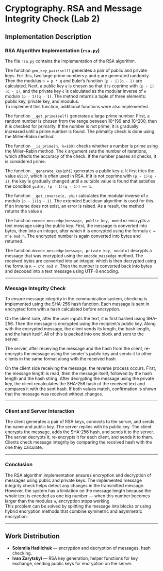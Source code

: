 
# Cryptography. RSA and Message Integrity Check (Lab 2)

## Implementation Description

### RSA Algorithm Implementation (`rsa.py`)

The file `rsa.py` contains the implementation of the RSA algorithm.

The function `gen_key_pair(self)` generates a pair of public and private keys. For this, two large prime numbers `p` and `q` are generated randomly. Then the modulus `n = p * q` and Euler’s function `(p - 1)(q - 1)` are calculated. Next, a public key `e` is chosen so that it is coprime with `(p - 1)(q - 1)`, and the private key `d` is calculated as the modular inverse of `e` modulo `(p - 1)(q - 1)`. The method returns a tuple of three elements: public key, private key, and modulus.  
To implement this function, additional functions were also implemented.

The function `__get_prime(self)` generates a large prime number. First, a random number is chosen from the range between 10^199 and 10^200, then it is checked for primality. If the number is not prime, it is gradually increased until a prime number is found. The primality check is done using the Miller–Rabin method.

The function `__is_prime(n, k=100)` checks whether a number is prime using the Miller–Rabin method. The `k` argument sets the number of iterations, which affects the accuracy of the check. If the number passes all checks, it is considered prime.

The function `__generate_key(phi)` generates a public key `e`. It first tries the value `65537`, which is often used in RSA. If it is not coprime with `(p - 1)(q - 1)`, the key is gradually changed until a suitable value is found that satisfies the condition `gcd(e, (p - 1)(q - 1)) == 1`.

The function `__get_inverse(e, phi)` calculates the modular inverse of `e` modulo `(p - 1)(q - 1)`. The extended Euclidean algorithm is used for this. If an inverse does not exist, an error is raised. As a result, the method returns the value `d`.

The function `encode_messedge(message, public_key, modulo)` encrypts a text message using the public key. First, the message is converted into bytes, then into an integer, after which it is encrypted using the formula `c = m^e mod n`. The encrypted number is again converted into bytes and returned.

The function `decode_messedge(message, private_key, modulo)` decrypts a message that was encrypted using the `encode_messedge` method. The received bytes are converted into an integer, which is then decrypted using the formula `m = c^d mod n`. Then the number is converted back into bytes and decoded into a text message using UTF-8 encoding.

---

### Message Integrity Check

To ensure message integrity in the communication system, checking is implemented using the SHA-256 hash function. Each message is sent in encrypted form with a hash calculated before encryption.

On the client side, after the user inputs the text, it is first hashed using SHA-256. Then the message is encrypted using the recipient's public key. Along with the encrypted message, the client sends its length, the hash length, and the hash itself. All of this is packed into one block and sent to the server.

The server, after receiving the message and the hash from the client, re-encrypts the message using the sender's public key and sends it to other clients in the same format along with the received hash.

On the client side receiving the message, the reverse process occurs. First, the message length is read, then the message itself, followed by the hash length and the hash string. After decrypting the message using the private key, the client recalculates the SHA-256 hash of the received text and compares it with the sent hash. If both values match, confirmation is shown that the message was received without changes.

---

### Client and Server Interaction

The client generates a pair of RSA keys, connects to the server, and sends the name and public key. The server replies with its public key. The client encrypts the message, adds the SHA-256 hash, and sends it to the server. The server decrypts it, re-encrypts it for each client, and sends it to them. Clients check message integrity by comparing the received hash with the one they calculate.

---

### Conclusion

The RSA algorithm implementation ensures encryption and decryption of messages using public and private keys. The implemented message integrity check helps detect any changes in the transmitted message.  
However, the system has a limitation on the message length because the whole text is encoded as one big number — when this number becomes larger than the modulus `n`, encryption stops working.  
This problem can be solved by splitting the message into blocks or using hybrid encryption methods that combine symmetric and asymmetric encryption.

---

## Work Distribution

- **Solomiia Hadiichuk** — encryption and decryption of messages, hash checking.
- **Ivan Zarytskyi** — RSA key generation, helper functions for key exchange, sending public keys for encryption on the server.
